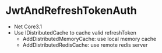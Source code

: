 # JwtAndRefreshTokenAuth
* Net Core3.1
* Use IDistributedCache to cache valid refreshToken
  * AddDistributedMemoryCache: use local memory cache
  * AddDistributedRedisCache: use remote redis server
